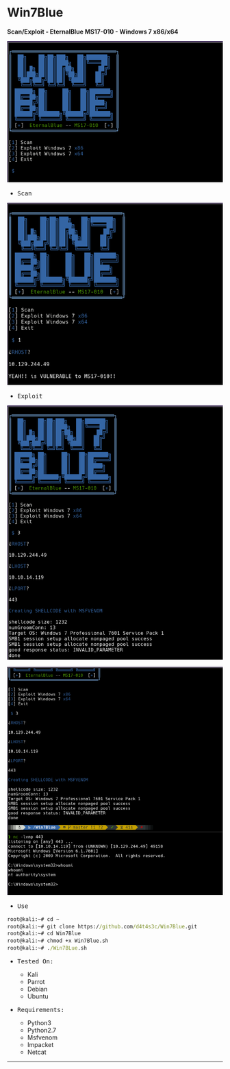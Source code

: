 # Win7Blue

**Scan/Exploit - EternalBlue MS17-010 - Windows 7 x86/x64**

![](1.png)

- <kbd>Scan</kbd>

![](2.png)

- <kbd>Exploit</kbd>

![](3.png)

![](4.png)

- <kbd>Use</kbd>

```cmd
root@kali:~# cd ~
root@kali:~# git clone https://github.com/d4t4s3c/Win7Blue.git
root@kali:~# cd Win7Blue
root@kali:~# chmod +x Win7Blue.sh
root@kali:~# ./Win7BLue.sh
```

- <kbd>Tested On:</kbd>

  * Kali
  * Parrot
  * Debian
  * Ubuntu
  
- <kbd>Requirements:</kbd>

   * Python3
   * Python2.7
   * Msfvenom
   * Impacket
   * Netcat

---

